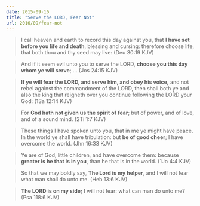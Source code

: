 ```yaml
---
date: 2015-09-16
title: "Serve the LORD, Fear Not"
url: 2016/09/fear-not
---
```


> I call heaven and earth to record this day against you, that **I have set before you life and death**, blessing and cursing: therefore choose life, that both thou and thy seed may live: (Deu 30:19 KJV)

> And if it seem evil unto you to serve the LORD, **choose you this day whom ye will serve**; ... (Jos 24:15 KJV)

> **If ye will fear the LORD, and serve him, and obey his voice,** and not rebel against the commandment of the LORD, then shall both ye and also the king that reigneth over you continue following the LORD your God: (1Sa 12:14 KJV)

> For **God hath not given us the spirit of fear**; but of power, and of love, and of a sound mind. (2Ti 1:7 KJV)

> These things I have spoken unto you, that in me ye might have peace. In the world ye shall have tribulation: but **be of good cheer**; I have overcome the world. (Jhn 16:33 KJV)

> Ye are of God, little children, and have overcome them: because **greater is he that is in you**, than he that is in the world. (1Jo 4:4 KJV)

> So that we may boldly say, **The Lord is my helper**, and I will not fear what man shall do unto me. (Heb 13:6 KJV)

> **The LORD is on my side;** I will not fear: what can man do unto me? (Psa 118:6 KJV)